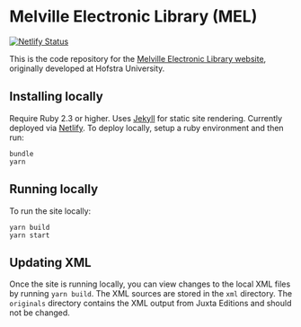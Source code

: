 

# Melville Electronic Library (MEL)
[![Netlify Status](https://api.netlify.com/api/v1/badges/b90121c1-dd40-44a8-b1ad-f7047aadfa06/deploy-status)](https://app.netlify.com/sites/mel/deploys)

This is the code repository for the [Melville Electronic Library website](https://melville.electroniclibrary.org/), originally developed at Hofstra University. 

## Installing locally

Require Ruby 2.3 or higher. Uses [Jekyll](https://jekyllrb.com/) for static site rendering. Currently deployed via [Netlify](netlify.com). To deploy locally, setup a ruby environment and then run:

```
bundle
yarn
```

## Running locally

To run the site locally:

```
yarn build
yarn start
```

## Updating XML

Once the site is running locally, you can view changes to the local XML files by running `yarn build`. The XML sources are stored in the `xml` directory. The `originals` directory contains the XML output from Juxta Editions and should not be changed.
 
